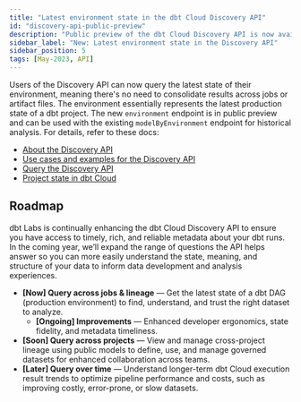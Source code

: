 ```yaml
---
title: "Latest environment state in the dbt Cloud Discovery API"
id: "discovery-api-public-preview"
description: "Public preview of the dbt Cloud Discovery API is now available."
sidebar_label: "New: Latest environment state in the Discovery API"
sidebar_position: 5
tags: [May-2023, API]
---
```


Users of the Discovery API can now query the latest state of their environment, meaning there's no need to consolidate results across jobs or artifact files. The environment essentially represents the latest production state of a dbt project. The new `environment` endpoint is in public preview and can be used with the existing `modelByEnvironment` endpoint for historical analysis. For details, refer to these docs:

- [About the Discovery API](/docs/dbt-cloud-apis/discovery-api)
- [Use cases and examples for the Discovery API](/docs/dbt-cloud-apis/discovery-use-cases-and-examples)
- [Query the Discovery API](/docs/dbt-cloud-apis/discovery-querying)
- [Project state in dbt Cloud](/docs/deploy/project-state#project-state-in-dbt-cloud) 

## Roadmap

dbt Labs is continually enhancing the dbt Cloud Discovery API to ensure you have access to timely, rich, and reliable metadata about your dbt runs. In the coming year, we’ll expand the range of questions the API helps answer so you can more easily understand the state, meaning, and structure of your data to inform data development and analysis experiences.

- **[Now] Query across jobs & lineage** &mdash; Get the latest state of a dbt DAG (production environment) to find, understand, and trust the right dataset to analyze.
    - **[Ongoing] Improvements** &mdash; Enhanced developer ergonomics, state fidelity, and metadata timeliness.
- **[Soon] Query across projects** &mdash; View and manage cross-project lineage using public models to define, use, and manage governed datasets for enhanced collaboration across teams.
- **[Later] Query over time** &mdash; Understand longer-term dbt Cloud execution result trends to optimize pipeline performance and costs, such as improving costly, error-prone, or slow datasets.
